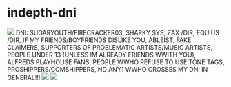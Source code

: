 # indepth-dni
<img src="https://external-media.spacehey.net/media/s34qlwN6veR7w55m12b4EnrXRl0FfxEf9yeb0DGhraKs=/https://media.discordapp.net/attachments/1111020653341065289/1153811153504456715/Tumblr_l_296048749632056.gif?width=721&height=36"/>
DNI: 
SUGARYOUTH/FIRECRACKER03, SHARKY SYS, ZAX /DIR, EQUIUS /DIR, IF MY FRIENDS/BOYFRIENDS DISLIKE YOU, ABLEIST, FAKE CLAIMERS, SUPPORTERS OF PROBLEMATIC ARTISTS/MUSIC ARTISTS, PEOPLE UNDER 13 (UNLESS IM ALREADY FRIENDS WWITH YOU), ALFREDS PLAYHOUSE FANS, PEOPLE WWHO REFUSE TO USE TONE TAGS, PROSHIPPERS/COMSHIPPERS, ND ANY1 WWHO CROSSES MY DNI IN GENERAL!!!
<img src="https://external-media.spacehey.net/media/s34qlwN6veR7w55m12b4EnrXRl0FfxEf9yeb0DGhraKs=/https://media.discordapp.net/attachments/1111020653341065289/1153811153504456715/Tumblr_l_296048749632056.gif?width=721&height=36"/>
<img src="https://external-media.spacehey.net/media/sVIFRpsI1oFdplitqG3a7sJ7TxN1iP-hQhJed1H_U1AQ=/https://media.discordapp.net/attachments/1111020653341065289/1153969036489654292/Tumblr_l_2711346135301065.gif?width=216&height=340"/> 
